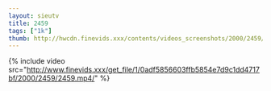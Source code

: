 ```yaml
--- 
layout: sieutv
title: 2459
tags: ["1k"]
thumb: http://hwcdn.finevids.xxx/contents/videos_screenshots/2000/2459/preview.mp4.jpg
---
```

{% include video src="http://www.finevids.xxx/get_file/1/0adf5856603ffb5854e7d9c1dd4717bf/2000/2459/2459.mp4/" %} 
